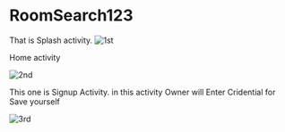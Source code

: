 # RoomSearch123

That is Splash  activity.
![1st](https://user-images.githubusercontent.com/72999132/171231902-281a2d23-b68c-45b5-a5a2-5be75fe0d767.jpg)

  
  
  Home activity
  
  ![2nd](https://user-images.githubusercontent.com/72999132/171233104-e5c7e8fa-e381-44bb-a5f8-63f466f265cb.jpg)
  






This one is Signup Activity. in this activity Owner will Enter Cridential for Save yourself 


![3rd](https://user-images.githubusercontent.com/72999132/171233817-c7aa3653-e599-48ef-8e36-d80636a56b70.jpg)
  
  

